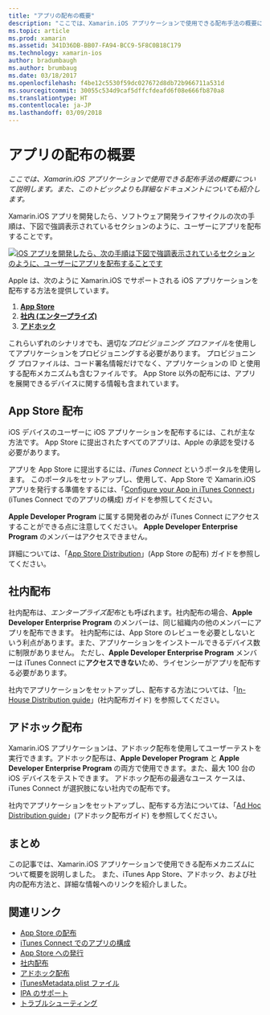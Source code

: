 ```yaml
---
title: "アプリの配布の概要"
description: "ここでは、Xamarin.iOS アプリケーションで使用できる配布手法の概要について説明します。また、このトピックよりも詳細なドキュメントについても紹介します。"
ms.topic: article
ms.prod: xamarin
ms.assetid: 341D36DB-BB07-FA94-BCC9-5F8C0B18C179
ms.technology: xamarin-ios
author: bradumbaugh
ms.author: brumbaug
ms.date: 03/18/2017
ms.openlocfilehash: f4be12c5530f59dc027672d8db72b966711a531d
ms.sourcegitcommit: 30055c534d9caf5dffcfdeafd6f08e666fb870a8
ms.translationtype: HT
ms.contentlocale: ja-JP
ms.lasthandoff: 03/09/2018
---
```

# <a name="app-distribution-overview"></a>アプリの配布の概要

_ここでは、Xamarin.iOS アプリケーションで使用できる配布手法の概要について説明します。また、このトピックよりも詳細なドキュメントについても紹介します。_

Xamarin.iOS アプリを開発したら、ソフトウェア開発ライフサイクルの次の手順は、下図で強調表示されているセクションのように、ユーザーにアプリを配布することです。


[![](images/publishingdiagram.png "iOS アプリを開発したら、次の手順は下図で強調表示されているセクションのように、ユーザーにアプリを配布することです")](images/publishingdiagram.png#lightbox)


Apple は、次のように Xamarin.iOS でサポートされる iOS アプリケーションを配布する方法を提供しています。

1. [**App Store**](#App_Store_Distribution)
2. [**社内 (エンタープライズ)**](#In-House_Distribution)
2. [**アドホック**](#Ad_Hoc_Distribution)

これらいずれのシナリオでも、適切な*プロビジョニング プロファイル*を使用してアプリケーションをプロビジョニングする必要があります。 プロビジョニング プロファイルは、コード署名情報だけでなく、アプリケーションの ID と使用する配布メカニズムも含むファイルです。 App Store 以外の配布には、アプリを展開できるデバイスに関する情報も含まれています。

<a name="App_Store_Distribution"/>

## <a name="app-store-distribution"></a>App Store 配布

iOS デバイスのユーザーに iOS アプリケーションを配布するには、これが主な方法です。 App Store に提出されたすべてのアプリは、Apple の承認を受ける必要があります。

アプリを App Store に提出するには、*iTunes Connect* というポータルを使用します。 このポータルをセットアップし、使用して、App Store で Xamarin.iOS アプリを発行する準備をするには、「[Configure your App in iTunes Connect](~/ios/deploy-test/app-distribution/app-store-distribution/itunesconnect.md)」(iTunes Connect でのアプリの構成) ガイドを参照してください。

**Apple Developer Program** に属する開発者のみが iTunes Connect にアクセスすることができる点に注意してください。 **Apple Developer Enterprise Program** のメンバーはアクセスできません。

詳細については、「[App Store Distribution](~/ios/deploy-test/app-distribution/app-store-distribution/index.md)」(App Store の配布) ガイドを参照してください。

<a name="In-House_Distribution"/>

## <a name="in-house-distribution"></a>社内配布

社内配布は、*エンタープライズ配布*とも呼ばれます。社内配布の場合、**Apple Developer Enterprise Program** のメンバーは、同じ組織内の他のメンバーにアプリを配布できます。 社内配布には、App Store のレビューを必要としないという利点があります。また、アプリケーションをインストールできるデバイス数に制限がありません。 ただし、**Apple Developer Enterprise Program** メンバーは iTunes Connect に**アクセスできない**ため、ライセンシーがアプリを配布する必要があります。

社内でアプリケーションをセットアップし、配布する方法については、「[In-House Distribution guide](~/ios/deploy-test/app-distribution/in-house-distribution.md)」(社内配布ガイド) を参照してください。

<a name="Ad_Hoc_Distribution"/>

## <a name="ad-hoc-distribution"></a>アドホック配布

Xamarin.iOS アプリケーションは、アドホック配布を使用してユーザーテストを実行できます。アドホック配布は、**Apple Developer Program** と **Apple Developer Enterprise Program** の両方で使用できます。また、最大 100 台の iOS デバイスをテストできます。 アドホック配布の最適なユース ケースは、iTunes Connect が選択肢にない社内での配布です。

社内でアプリケーションをセットアップし、配布する方法については、「[Ad Hoc Distribution guide](~/ios/deploy-test/app-distribution/ad-hoc-distribution.md)」(アドホック配布ガイド) を参照してください。

## <a name="summary"></a>まとめ

この記事では、Xamarin.iOS アプリケーションで使用できる配布メカニズムについて概要を説明しました。 また、iTunes App Store、アドホック、および社内の配布方法と、詳細な情報へのリンクを紹介しました。

## <a name="related-links"></a>関連リンク

- [App Store の配布](~/ios/deploy-test/app-distribution/app-store-distribution/index.md)
- [iTunes Connect でのアプリの構成](~/ios/deploy-test/app-distribution/app-store-distribution/itunesconnect.md)
- [App Store への発行](~/ios/deploy-test/app-distribution/app-store-distribution/publishing-to-the-app-store.md)
- [社内配布](~/ios/deploy-test/app-distribution/in-house-distribution.md)
- [アドホック配布](~/ios/deploy-test/app-distribution/ad-hoc-distribution.md)
- [iTunesMetadata.plist ファイル](~/ios/deploy-test/app-distribution/itunesmetadata.md)
- [IPA のサポート](~/ios/deploy-test/app-distribution/ipa-support.md)
- [トラブルシューティング](~/ios/deploy-test/troubleshooting.md)

